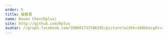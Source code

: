 ```yaml
---
order: 5
title: 龍套君
name: Raven Chen(Rplus)
site: http://github.com/Rplus
avatar: //graph.facebook.com/100001733786295/picture?width=100&height=100
---
```


<!-- 這邊應該放介紹 -->
